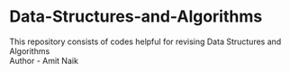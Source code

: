 # Data-Structures-and-Algorithms
This repository consists of codes helpful for revising Data Structures and Algorithms
<br>
Author - Amit Naik
